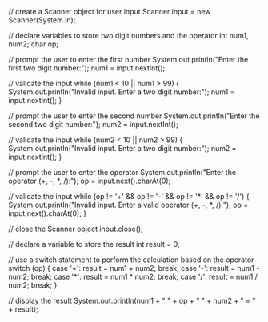 // create a Scanner object for user input
Scanner input = new Scanner(System.in);

// declare variables to store two digit numbers and the operator
int num1, num2;
char op;

// prompt the user to enter the first number
System.out.println("Enter the first two digit number:");
num1 = input.nextInt();

// validate the input
while (num1 < 10 || num1 > 99) {
  System.out.println("Invalid input. Enter a two digit number:");
  num1 = input.nextInt();
}

// prompt the user to enter the second number
System.out.println("Enter the second two digit number:");
num2 = input.nextInt();

// validate the input
while (num2 < 10 || num2 > 99) {
  System.out.println("Invalid input. Enter a two digit number:");
  num2 = input.nextInt();
}

// prompt the user to enter the operator
System.out.println("Enter the operator (+, -, *, /):");
op = input.next().charAt(0);

// validate the input
while (op != '+' && op != '-' && op != '*' && op != '/') {
  System.out.println("Invalid input. Enter a valid operator (+, -, *, /):");
  op = input.next().charAt(0);
}

// close the Scanner object
input.close();

// declare a variable to store the result
int result = 0;

// use a switch statement to perform the calculation based on the operator
switch (op) {
  case '+':
    result = num1 + num2;
    break;
  case '-':
    result = num1 - num2;
    break;
  case '*':
    result = num1 * num2;
    break;
  case '/':
    result = num1 / num2;
    break;
}

// display the result
System.out.println(num1 + " " + op + " " + num2 + " = " + result);
